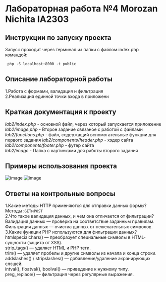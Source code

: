 # Лабораторная работа №4 Morozan Nichita IA2303

## Инструкции по запуску проекта

Запуск проходит через терминал из папки с файлом index.php командой:  

` php -S localhost:8000 -t public`

## Описание лабораторной работы
  1.Работа с формами, валидация и фильтрация  
  2.Реализация единной точки входа в приложени  


## Краткая документация к проекту

  *lab2/index.php* - основной файл, через который запускается приложение  
  *lab2/image.php* - Второе задание связаное с работой с файлами
  *lab2/functions.php* - файл, содержащий вспомогательные функции для первого задания
  *lab2/components/header.php* - хэдер сайта  
  *lab2/components/footer.php* - футер сайта  
  *lab2/image* - Папка с картинками для работы второго задания

## Примеры использования проекта 

![image](https://github.com/user-attachments/assets/1e770ea9-088d-46ae-bbe8-0b5387484a77)
![image](https://github.com/user-attachments/assets/cd2ef38f-4934-4c78-81d2-2b6ff13d368c)



  
## Ответы на контрольные вопросы
1.Какие методы HTTP применяются для отправки данных формы?  
 Методы :`GET`и`POST`  
2.Что такое валидация данных, и чем она отличается от фильтрации?  
Валидация данных — проверка на соответствие заданным правилам.
Фильтрация данных — очистка данных от нежелательных символов.
3.Какие функции PHP используются для фильтрации данных?  
htmlspecialchars() — преобразует специальные символы в HTML-сущности (защита от XSS).  
strip_tags() — удаляет HTML и PHP теги.  
trim() — удаляет пробелы и другие символы из начала и конца строки.  
addslashes() / stripslashes() — добавление/удаление экранирующих слэшей.  
intval(), floatval(), boolval() — приведение к нужному типу.  
preg_replace() — фильтрация через регулярные выражения.  

